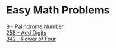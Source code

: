 # Easy Math Problems
[9 - Palindrome Number](9)  
[258 - Add Digits](258)  
[342 - Power of Four](342)  